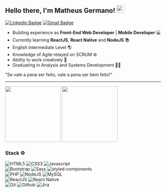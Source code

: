 ## Hello there, I'm Matheus Germano! <img src="https://github.com/souvikguria98/souvikguria98/blob/master/Hi.gif" width="25">

[![Linkedin Badge](https://img.shields.io/badge/LinkedIn-0077B5?style=for-the-badge&logo=linkedin&logoColor=white&link=https://www.linkedin.com/in/mgermanodev/)](https://www.linkedin.com/in/mgermanodev/) 
[![Gmail Badge](https://img.shields.io/badge/Gmail-D14836?style=for-the-badge&logo=gmail&logoColor=white&link=mailto:dev.mgermano@gmail.com)](mailto:dev.mgermano@gmail.com)

- Building experience as **Front-End Web Developer** | **Mobile Developer** 💻
- Currently learning **ReactJS**, **React Native** and **NodeJS** 📚
- English Intermediate Level 🌎
- Knowledge of Agile relayed on SCRUM ⚙
- Ability to work creatively 🧠
- Graduating in Analysis and Systems Development 👨‍💻

"Se vale a pena ser feito, vale a pena ser bem feito!"

<hr>

<div>
  <img height="180em" src="https://github-readme-stats.vercel.app/api?username=matheus-germano&show_icons=true&theme=dark&include_all_commits=true&count_private=true&hide_border=true"/>
  <img height="180em" src="https://github-readme-stats.vercel.app/api/top-langs/?username=matheus-germano&layout=compact&theme=dark&hide_border=true"/>
</div>

### Stack ⚙

![HTML5](https://img.shields.io/badge/HTML5-E34F26?style=for-the-badge&logo=html5&logoColor=white)
![CSS3](https://img.shields.io/badge/CSS3-1572B6?style=for-the-badge&logo=css3&logoColor=white)
![Javascript](https://img.shields.io/badge/JavaScript-323330?style=for-the-badge&logo=javascript&logoColor=F7DF1E)
<br>
![Bootstrap](https://img.shields.io/badge/Bootstrap-563D7C?style=for-the-badge&logo=bootstrap&logoColor=white)
![Sass](https://img.shields.io/badge/Sass-CC6699?style=for-the-badge&logo=sass&logoColor=white)
![styled-components](https://img.shields.io/badge/styled--components-DB7093?style=for-the-badge&logo=styled-components&logoColor=white)
<br>
![PHP](https://img.shields.io/badge/PHP-777BB4?style=for-the-badge&logo=php&logoColor=white)
![NodeJS](https://img.shields.io/badge/Node.js-339933?style=for-the-badge&logo=nodedotjs&logoColor=white)
![MySQL](https://img.shields.io/badge/MySQL-00000F?style=for-the-badge&logo=mysql&logoColor=white)
<br>
![ReactJS](https://img.shields.io/badge/React-20232A?style=for-the-badge&logo=react&logoColor=61DAFB)
![React Native](https://img.shields.io/badge/React_Native-20232A?style=for-the-badge&logo=react&logoColor=61DAFB)
<br>
![Git](https://img.shields.io/badge/Git-F05032?style=for-the-badge&logo=git&logoColor=white)
![Github](https://img.shields.io/badge/GitHub-100000?style=for-the-badge&logo=github&logoColor=white)
![Jira](https://img.shields.io/badge/Jira-0052CC?style=for-the-badge&logo=Jira&logoColor=white)
